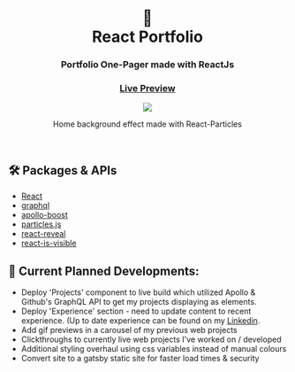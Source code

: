 <div align="center">
  <h1>🌵<br>React Portfolio</h1>
  <h3>Portfolio One-Pager made with ReactJs</h3>
  <h3><a href="https://matthewjigalin-react-portfolio.netlify.app/" target="_blank">Live Preview</a></h3>
</div>

<div align="center"><img src="https://user-images.githubusercontent.com/29565530/144163917-196b3e87-90e2-4615-b1c7-6a905533f34b.gif" /></div>
<div align="center">
  <p>Home background effect made with React-Particles</p>
</div>

<br>

## 🛠️ Packages & APIs

- [React](https://reactjs.org/)
- [graphql](https://graphql.org/) 
- [apollo-boost](https://www.apollographql.com/docs/react/get-started/)
- [particles.js](https://github.com/VincentGarreau/particles.js/)
- [react-reveal](https://github.com/rnosov/react-reveal)
- [react-is-visible](https://github.com/lessp/react-is-visible)

## 🚧 Current Planned Developments:

- Deploy 'Projects' component to live build which utilized Apollo & Github's GraphQL API to get my projects displaying as elements.
- Deploy 'Experience' section - need to update content to recent experience. (Up to date experience can be found on my <a href="https://www.linkedin.com/in/mjigalin/" target="_blank">Linkedin</a>.
- Add gif previews in a carousel of my previous web projects
- Clickthroughs to currently live web projects I've worked on / developed
- Additional styling overhaul using css variables instead of manual colours
- Convert site to a gatsby static site for faster load times & security
